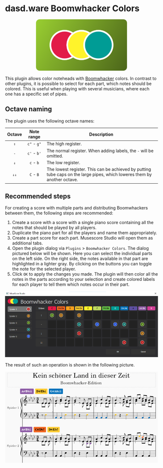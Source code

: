 # dasd.ware Boomwhacker Colors

<div style="text-align: center">
    <img alt="dasd.ware Boomwhacker Colors" src="resources/dw_Boomwhackers.png" style="width: 300px" />
</div>

This plugin allows color noteheads with [Boomwhacker](https://en.wikipedia.org/wiki/Boomwhacker) colors. In contrast to other plugins, it is possible to select for each part, which notes should be colored. This is useful when playing with several musicians, where each one has a specific set of pipes.

## Octave naming

The plugin uses the following octave names:

| Octave | Note range  | Description                                                                                                              |
| :----: | :---------: | ------------------------------------------------------------------------------------------------------------------------ |
|  `↑­`  | `c"` - `g"`  | The high register.                                                                                                       |
|  `-­`  | `c'` - `b'`  | The normal register. When adding labels, the `-` will be omitted.                                                        |
|  `↓­`  |  `c` - `b`   | The low register.                                                                                                        |
| `↓↓­`  |  `C` - `B`   | The lowest register. This can be achieved by putting tube caps on the large pipes, which loweres them by another octave. |

## Recommended steps

For creating a score with multiple parts and distributing Boomwhackers between them, the following steps are recommended:

1. Create a score with a score with a single piano score containing all the notes that should be played by all players.
2. Duplicate the piano part for all the players and name them appropriately.
3. Create a part score for each part. Musescore Studio will open them as additional tabs.
4. Open the plugin dialog via `Plugins` > `Boomwhacker Colors`. The dialog pictured below will be shown. Here you can select the individual parts on the left side. On the right side, the notes available in that part are highlighted in a lighter gray. By clicking on the buttons you can toggle the note for the selected player.
5. Click `OK` to apply the changes you made. The plugin will then color all the notes in the parts according to your selection and create colored labels for each player to tell them which notes occur in their part.

![Plugin dialog](resources/screenshot_dialog.png)

The result of such an operation is shown in the following picture.

![Colored score](resources/screenshot_score.png)
